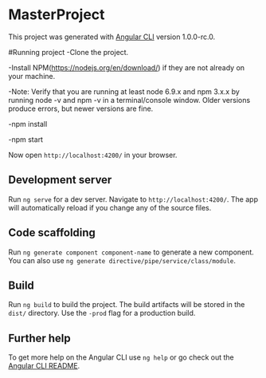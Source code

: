 # MasterProject

This project was generated with [Angular CLI](https://github.com/angular/angular-cli) version 1.0.0-rc.0.

#Running project 
-Clone the project.

-Install NPM(https://nodejs.org/en/download/) if they are not already on your machine.

-Note: Verify that you are running at least node 6.9.x and npm 3.x.x by running node -v and npm -v in a terminal/console window.         Older versions produce errors, but newer versions are fine.

-npm install

-npm start

Now open `http://localhost:4200/` in your browser.

## Development server
Run `ng serve` for a dev server. Navigate to `http://localhost:4200/`. The app will automatically reload if you change any of the source files.

## Code scaffolding

Run `ng generate component component-name` to generate a new component. You can also use `ng generate directive/pipe/service/class/module`.

## Build

Run `ng build` to build the project. The build artifacts will be stored in the `dist/` directory. Use the `-prod` flag for a production build.


## Further help

To get more help on the Angular CLI use `ng help` or go check out the [Angular CLI README](https://github.com/angular/angular-cli/blob/master/README.md).
